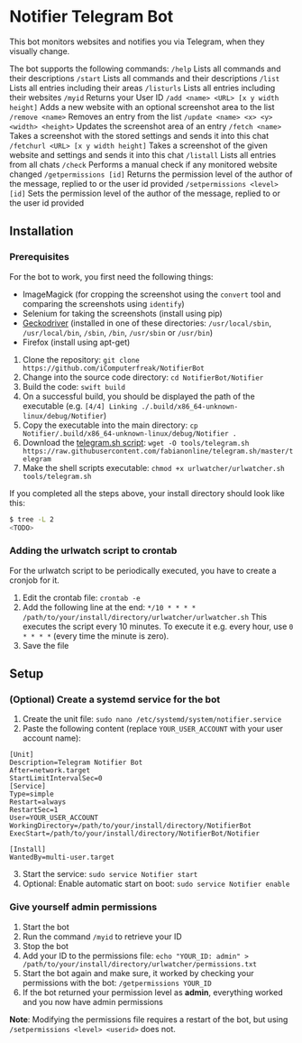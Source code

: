 # Notifier Telegram Bot

This bot monitors websites and notifies you via Telegram, when they visually change.

The bot supports the following commands:
`/help`
Lists all commands and their descriptions
`/start`
Lists all commands and their descriptions
`/list`
Lists all entries including their areas
`/listurls`
Lists all entries including their websites
`/myid`
Returns your User ID
`/add <name> <URL> [x y width height]`
Adds a new website with an optional screenshot area to the list
`/remove <name>`
Removes an entry from the list
`/update <name> <x> <y> <width> <height>`
Updates the screenshot area of an entry
`/fetch <name>`
Takes a screenshot with the stored settings and sends it into this chat
`/fetchurl <URL> [x y width height]`
Takes a screenshot of the given website and settings and sends it into this chat
`/listall`
Lists all entries from all chats
`/check`
Performs a manual check if any monitored website changed
`/getpermissions [id]`
Returns the permission level of the author of the message, replied to or the user id provided
`/setpermissions <level> [id]`
Sets the permission level of the author of the message, replied to or the user id provided

## Installation

### Prerequisites
For the bot to work, you first need the following things:
- ImageMagick (for cropping the screenshot using the `convert` tool and comparing the screenshots using `identify`)
- Selenium for taking the screenshots (install using pip)
- [Geckodriver](https://github.com/mozilla/geckodriver/releases) (installed in one of these directories: `/usr/local/sbin`, `/usr/local/bin`, `/sbin`, `/bin`, `/usr/sbin` or `/usr/bin`)
- Firefox (install using apt-get)

1. Clone the repository: `git clone https://github.com/iComputerfreak/NotifierBot`
2. Change into the source code directory: `cd NotifierBot/Notifier`
3. Build the code: `swift build`
4. On a successful build, you should be displayed the path of the executable (e.g. `[4/4] Linking ./.build/x86_64-unknown-linux/debug/Notifier`)
4. Copy the executable into the main directory: `cp Notifier/.build/x86_64-unknown-linux/debug/Notifier .`
5. Download the [telegram.sh script](https://github.com/fabianonline/telegram.sh): `wget -O tools/telegram.sh https://raw.githubusercontent.com/fabianonline/telegram.sh/master/telegram`
6. Make the shell scripts executable: `chmod +x urlwatcher/urlwatcher.sh tools/telegram.sh`

If you completed all the steps above, your install directory should look like this:
```bash
$ tree -L 2
<TODO>
```

### Adding the urlwatch script to crontab
For the urlwatch script to be periodically executed, you have to create a cronjob for it.
1. Edit the crontab file: `crontab -e`
2. Add the following line at the end: `*/10 * * * * /path/to/your/install/directory/urlwatcher/urlwatcher.sh`
This executes the script every 10 minutes. To execute it e.g. every hour, use `0 * * * *` (every time the minute is zero).
3. Save the file

## Setup

### (Optional) Create a systemd service for the bot
1. Create the unit file: `sudo nano /etc/systemd/system/notifier.service`
2. Paste the following content (replace `YOUR_USER_ACCOUNT` with your user account name):
```
[Unit]
Description=Telegram Notifier Bot
After=network.target
StartLimitIntervalSec=0
[Service]
Type=simple
Restart=always
RestartSec=1
User=YOUR_USER_ACCOUNT
WorkingDirectory=/path/to/your/install/directory/NotifierBot
ExecStart=/path/to/your/install/directory/NotifierBot/Notifier

[Install]
WantedBy=multi-user.target
```
3. Start the service: `sudo service Notifier start`
4. Optional: Enable automatic start on boot: `sudo service Notifier enable`


### Give yourself admin permissions
1. Start the bot
2. Run the command `/myid` to retrieve your ID
3. Stop the bot
4. Add your ID to the permissions file: `echo "YOUR_ID: admin" > /path/to/your/install/directory/urlwatcher/permissions.txt`
5. Start the bot again and make sure, it worked by checking your permissions with the bot: `/getpermissions YOUR_ID`
6. If the bot returned your permission level as **admin**, everything worked and you now have admin permissions

**Note**: Modifying the permissions file requires a restart of the bot, but using `/setpermissions <level> <userid>` does not.
